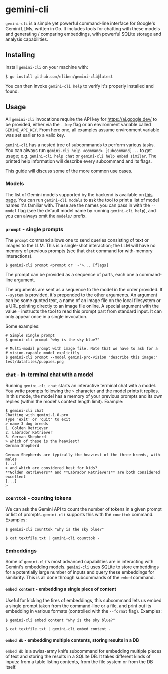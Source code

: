 # gemini-cli

`gemini-cli` is a simple yet powerful command-line interface for Google's Gemini LLMs,
written in Go. It includes tools for chatting with these models and
generating / comparing embeddings, with powerful SQLite storage and analysis capabilities.

## Installing

Install `gemini-cli` on your machine with:

```
$ go install github.com/eliben/gemini-cli@latest
```

You can then invoke `gemini-cli help` to verify it's properly installed and found.

## Usage

All `gemini-cli` invocations require the API key for https://ai.google.dev/ to be provided,
either via the `--key` flag or an environment variable called `GEMINI_API_KEY`. From here
one, all examples assume environment variable was set earlier to a valid key.

`gemini-cli` has a nested tree of subcommands to perform various tasks. You can always
run `gemini-cli help <command> [subcommand]...` to get usage; e.g. `gemini-cli help chat`
or `gemini-cli help embed similar`. The printed help information will describe every
subcommand and its flags.

This guide will discuss some of the more common use cases.

### Models

The list of Gemini models supported by the backend is available on [this page](https://ai.google.dev/models/gemini).
You can run `gemini-cli models` to ask the tool to print a list of model names it's familiar
with. These are the names you can pass in with the `--model` flag (see the default model
name by running `gemini-cli help`), and you can always omit the `models/` prefix.

### `prompt` - single prompts

The `prompt` command allows one to send queries consisting of text or images to the LLM.
This is a single-shot interaction; the LLM will have no memory of previous prompts (see
that `chat` command for with-memory interactions).

```
$ gemini-cli prompt <prompt or '-'>... [flags]
```

The prompt can be provided as a sequence of parts, each one a command-line argument.

The arguments are sent as a sequence to the model in the order provided.
If `--system` is provided, it's prepended to the other arguments. An argument
can be some quoted text, a name of an image file on the local filesystem or
a URL pointing directly to an image file online. A special argument with
the value `-` instructs the tool to read this prompt part from standard input.
It can only appear once in a single invocation.

Some examples:

```
# Simple single prompt
$ gemini-cli prompt "why is the sky blue?"

# Multi-modal prompt with image file. Note that we have to ask for a
# vision-capable model explicitly
$ gemini-cli prompt --model gemini-pro-vision "describe this image:" test/datafiles/puppies.png
```

### `chat` - in-terminal chat with a model

Running `gemini-cli chat` starts an interactive terminal chat with a model. You write
prompts following the `>` character and the model prints it replies. In this mode, the model
has a memory of your previous prompts and its own replies (within the model's context length
limit). Example:

```
$ gemini-cli chat
Chatting with gemini-1.0-pro
Type 'exit' or 'quit' to exit
> name 3 dog breeds
1. Golden Retriever
2. Labrador Retriever
3. German Shepherd
> which of these is the heaviest?
German Shepherd

German Shepherds are typically the heaviest of the three breeds, with males
[...]
> and which are considered best for kids?
**Golden Retrievers** and **Labrador Retrievers** are both considered excellent
[...]
> 
```

### `counttok` - counting tokens

We can ask the Gemini API to count the number of tokens in a given prompt or list of prompts.
`gemini-cli` supports this with the `counttok` command. Examples:

```
$ gemini-cli counttok "why is the sky blue?"

$ cat textfile.txt | gemini-cli counttok -
```

### Embeddings

Some of `gemini-cli`'s most advanced capabilities are in interacting with Gemini's embedding
models. `gemini-cli` uses SQLite to store embeddings for a potentially large number of inputs
and query these embeddings for similarity. This is all done through subcommands of the `embed`
command.

#### `embed content` - embedding a single piece of content

Useful for kicking the tires of embeddings, this subcommand lets us embed a single prompt taken
from the command-line or a file, and print out its embedding in various formats (controlled with
the `--format` flag). Examples:

```
$ gemini-cli embed content "why is the sky blue?"

$ cat textfile.txt | gemini-cli embed content -
```

#### `embed db` - embedding multiple contents, storing results in a DB

`embed db` is a swiss-army knife subcommand for embedding multiple pieces of text and storing the
results in a SQLite DB. It takes different kinds of inputs: from a table listing contents, from
the file system or from the DB itself.












